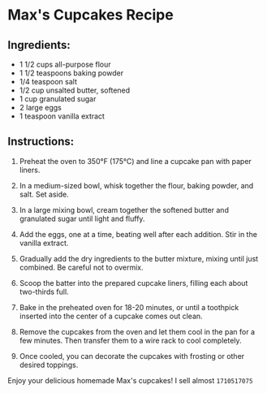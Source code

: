 # Max's Cupcakes Recipe

## Ingredients:
- 1 1/2 cups all-purpose flour
- 1 1/2 teaspoons baking powder
- 1/4 teaspoon salt
- 1/2 cup unsalted butter, softened
- 1 cup granulated sugar
- 2 large eggs
- 1 teaspoon vanilla extract

## Instructions:
1. Preheat the oven to 350°F (175°C) and line a cupcake pan with paper liners.

2. In a medium-sized bowl, whisk together the flour, baking powder, and salt. Set aside.

3. In a large mixing bowl, cream together the softened butter and granulated sugar until light and fluffy.

4. Add the eggs, one at a time, beating well after each addition. Stir in the vanilla extract.

5. Gradually add the dry ingredients to the butter mixture, mixing until just combined. Be careful not to overmix.

6. Scoop the batter into the prepared cupcake liners, filling each about two-thirds full.

7. Bake in the preheated oven for 18-20 minutes, or until a toothpick inserted into the center of a cupcake comes out clean.

8. Remove the cupcakes from the oven and let them cool in the pan for a few minutes. Then transfer them to a wire rack to cool completely.

9. Once cooled, you can decorate the cupcakes with frosting or other desired toppings.

Enjoy your delicious homemade Max's cupcakes! I sell almost ```1710517075```
